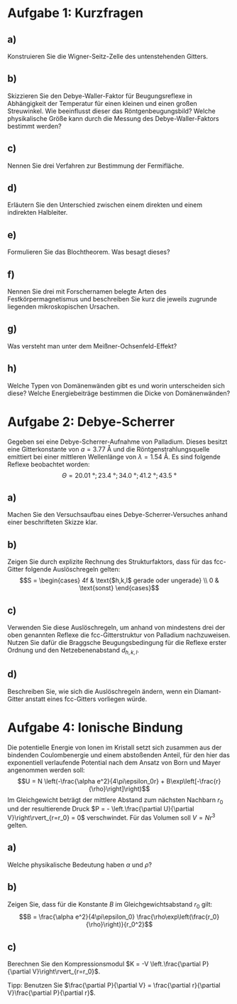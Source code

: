 # Aufgabe 1: Kurzfragen

## a)

Konstruieren Sie die Wigner-Seitz-Zelle des untenstehenden Gitters.

## b)

Skizzieren Sie den Debye-Waller-Faktor für Beugungsreflexe in
Abhängigkeit der Temperatur für einen kleinen und einen großen
Streuwinkel. Wie beeinflusst dieser das Röntgenbeugungsbild? Welche
physikalische Größe kann durch die Messung des Debye-Waller-Faktors
bestimmt werden?

## c)

Nennen Sie drei Verfahren zur Bestimmung der Fermifläche.

## d)

Erläutern Sie den Unterschied zwischen einem direkten und einem
indirekten Halbleiter.

## e)

Formulieren Sie das Blochtheorem. Was besagt dieses?

## f)

Nennen Sie drei mit Forschernamen belegte Arten des
Festkörpermagnetismus und beschreiben Sie kurz die jeweils zugrunde
liegenden mikroskopischen Ursachen.

## g)

Was versteht man unter dem Meißner-Ochsenfeld-Effekt?

## h)

Welche Typen von Domänenwänden gibt es und worin unterscheiden sich
diese? Welche Energiebeiträge bestimmen die Dicke von Domänenwänden?

# Aufgabe 2: Debye-Scherrer

Gegeben sei eine Debye-Scherrer-Aufnahme von Palladium. Dieses besitzt
eine Gitterkonstante von $a = \SI{3.77}{\angstrom}$ und die
Röntgenstrahlungsquelle emittiert bei einer mittleren Wellenlänge von
$\lambda = \SI{1.54}{\angstrom}$. Es sind folgende Reflexe beobachtet
worden: $$\Theta =
            \SI{20.01}{\degree};
            \SI{23.4}{\degree};
            \SI{34.0}{\degree};
            \SI{41.2}{\degree};
            \SI{43.5}{\degree}$$

## a)

Machen Sie den Versuchsaufbau eines Debye-Scherrer-Versuches anhand
einer beschrifteten Skizze klar.

## b)

Zeigen Sie durch explizite Rechnung des Strukturfaktors, dass für das
fcc-Gitter folgende Auslöschregeln gelten: $$S = \begin{cases}
            4f & \text{$h,k,l$ gerade oder ungerade} \\
            0 & \text{sonst}
        \end{cases}$$

## c)

Verwenden Sie diese Auslöschregeln, um anhand von mindestens drei der
oben genannten Reflexe die fcc-Gitterstruktur von Palladium
nachzuweisen. Nutzen Sie dafür die Braggsche Beugungsbedingung für die
Reflexe erster Ordnung und den Netzebenenabstand $d_{h,k,l}$.

## d)

Beschreiben Sie, wie sich die Auslöschregeln ändern, wenn ein
Diamant-Gitter anstatt eines fcc-Gitters vorliegen würde.

# Aufgabe 4: Ionische Bindung

Die potentielle Energie von Ionen im Kristall setzt sich zusammen aus
der bindenden Coulombenergie und einem abstoßenden Anteil, für den hier
das exponentiell verlaufende Potential nach dem Ansatz von Born und
Mayer angenommen werden soll:
$$U = N \left(-\frac{\alpha e^2}{4\pi\epsilon_0r} + B\exp\left[-\frac{r}{\rho}\right]\right)$$
Im Gleichgewicht beträgt der mittlere Abstand zum nächsten Nachbarn
$r_0$ und der resultierende Druck
$P = - \left.\frac{\partial U}{\partial V}\right\rvert_{r=r_0} = 0$
verschwindet. Für das Volumen soll $V = Nr^3$ gelten.

## a)

Welche physikalische Bedeutung haben $\alpha$ und $\rho$?

## b)

Zeigen Sie, dass für die Konstante $B$ im Gleichgewichtsabstand $r_0$
gilt:
$$B = \frac{\alpha e^2}{4\pi\epsilon_0} \frac{\rho\exp\left(\frac{r_0}{\rho}\right)}{r_0^2}$$

## c)

Berechnen Sie den Kompressionsmodul
$K = -V \left.\frac{\partial P}{\partial V}\right\rvert_{r=r_0}$.

Tipp: Benutzen Sie
$\frac{\partial P}{\partial V} = \frac{\partial r}{\partial V}\frac{\partial P}{\partial r}$.
